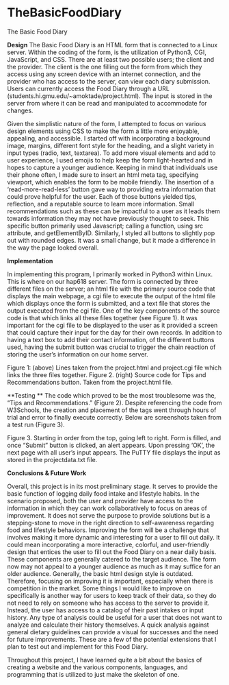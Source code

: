 # TheBasicFoodDiary
The Basic Food Diary 

**Design**
The Basic Food Diary is an HTML form that is connected to a Linux server. Within the coding of the form, is the utilization of Python3, CGI, JavaScript, and CSS. There are at least two possible users; the client and the provider. The client is the one filling out the form from which they access using any screen device with an internet connection, and the provider who has access to the server, can view each diary submission. Users can currently access the Food Diary through a URL (students.hi.gmu.edu/~amoktade/project.html). The input is stored in the server from where it can be read and manipulated to accommodate for changes. 

Given the simplistic nature of the form, I attempted to focus on various design elements using CSS to make the form a little more enjoyable, appealing, and accessible. I started off with incorporating a background image, margins, different font style for the heading, and a slight variety in input types (radio, text, textarea). To add more visual elements and add to user experience, I used emojis to help keep the form light-hearted and in hopes to capture a younger audience. Keeping in mind that individuals use their phone often, I made sure to insert an html meta tag, specifying viewport, which enables the form to be mobile friendly. The insertion of a ‘read-more-read-less’ button gave way to providing extra information that could prove helpful for the user. Each of those buttons yielded tips, reflection, and a reputable source to learn more information. Small recommendations such as these can be impactful to a user as it leads them towards information they may not have previously thought to seek. This specific button primarily used Javascript; calling a function, using src attribute, and getElementByID. Similarly, I styled all buttons to slightly pop out with rounded edges. It was a small change, but it made a difference in the way the page looked overall. 

**Implementation**

In implementing this program, I primarily worked in Python3 within Linux. This is where on our hap618 server. The form is connected by three different files on the server; an html file with the primary source code that displays the main webpage, a cgi file to execute the output of the html file which displays once the form is submitted, and a text file that stores the output executed from the cgi file. One of the key components of the source code is that which links all these files together (see Figure 1). It was important for the cgi file to be displayed to the user as it provided a screen that could capture their input for the day for their own records. In addition to having a text box to add their contact information, of the different buttons used, having the submit button was crucial to trigger the chain reaction of storing the user’s information on our home server. 
 
 
 
Figure 1: (above) Lines taken from the project.html and project.cgi file which links the three files together. 
Figure 2. (right) Source code for Tips and Recommendations button. Taken from the project.html file.

**Testing **
The code which proved to be the most troublesome was the, “Tips and Recommendations.” (Figure 2). Despite referencing the code from W3Schools, the creation and placement of the tags went through hours of trial and error to finally execute correctly. Below are screenshots taken from a test run (Figure 3).
     
Figure 3. Starting in order from the top, going left to right. Form is filled, and once “Submit” button is clicked, an alert appears. Upon pressing ‘OK’, the next page with all user’s input appears. The PuTTY file displays the input as stored in the projectdata.txt file. 

**Conclusions & Future Work** 

Overall, this project is in its most preliminary stage. It serves to provide the basic function of logging daily food intake and lifestyle habits. In the scenario proposed, both the user and provider have access to the information in which they can work collaboratively to focus on areas of improvement. It does not serve the purpose to provide solutions but is a stepping-stone to move in the right direction to self-awareness regarding food and lifestyle behaviors. 
Improving the form will be a challenge that involves making it more dynamic and interesting for a user to fill out daily. It could mean incorporating a more interactive, colorful, and user-friendly design that entices the user to fill out the Food Diary on a near daily basis. These components are generally catered to the target audience. The form now may not appeal to a younger audience as much as it may suffice for an older audience. Generally, the basic html design style is outdated. Therefore, focusing on improving it is important, especially when there is competition in the market. Some things I would like to improve on specifically is another way for users to keep track of their data, so they do not need to rely on someone who has access to the server to provide it. Instead, the user has access to a catalog of their past intakes or input history. Any type of analysis could be useful for a user that does not want to analyze and calculate their history themselves. A quick analysis against general dietary guidelines can provide a visual for successes and the need for future improvements. These are a few of the potential extensions that I plan to test out and implement for this Food Diary. 

Throughout this project, I have learned quite a bit about the basics of creating a website and the various components, languages, and programming that is utilized to just make the skeleton of one.
